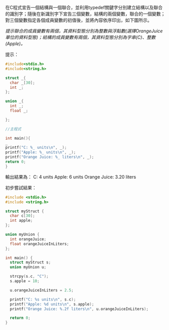 在C程式宣告一個結構與一個聯合，並利用typedef關鍵字分別建立結構以及聯合的識別字；隨後在新識別字下宣告三個變數，結構的兩個變數，聯合的一個變數；對三個變數指定各個成員變數的初值後，並將內容依序印出，如下圖所示。

*提示聯合的成員變數有兩個，其資料型態分別為整數與浮點數(選擇OrangeJuice單位的資料型態)；結構的成員變數有兩個，其資料型態分別為字串(C)、整數(Apple)。*

提示：
```c
#include<stdio.h>
#include<string.h>

struct _{
  char _[30];
  int _;
};

union _{
  int _;
  float _;

};

//主程式

int main(){
_
printf("C: %_ units\n", _);
printf("Apple: %_ units\n", _);
printf("Orange Juice: %_ liters\n", _);
return 0;
}
```
輸出結果為：
C: 4 units
Apple: 6 units
Orange Juice: 3.20 liters

初步嘗試結果：
```c
#include <stdio.h>
#include <string.h>

struct myStruct {
  char c[30];
  int apple;
};

union myUnion {
  int orangeJuice;
  float orangeJuiceInLiters;
};

int main() {
  struct myStruct s;
  union myUnion u;

  strcpy(s.c, "C");
  s.apple = 10;

  u.orangeJuiceInLiters = 2.5;

  printf("C: %s units\n", s.c);
  printf("Apple: %d units\n", s.apple);
  printf("Orange Juice: %.2f liters\n", u.orangeJuiceInLiters);

  return 0;
}

```
